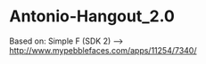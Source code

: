 Antonio-Hangout_2.0
===================

Based on: Simple F (SDK 2) --> http://www.mypebblefaces.com/apps/11254/7340/
